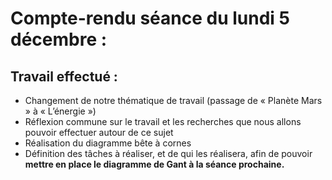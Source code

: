 # Compte-rendu séance du lundi 5 décembre :

## Travail effectué :
-	Changement de notre thématique de travail (passage de « Planète Mars » à « L’énergie »)
-	Réflexion commune sur le travail et les recherches que nous allons pouvoir effectuer autour de ce sujet
-	Réalisation du diagramme bête à cornes
-	Définition des tâches à réaliser, et de qui les réalisera, afin de pouvoir **mettre en place le diagramme de Gant à la séance prochaine.**

